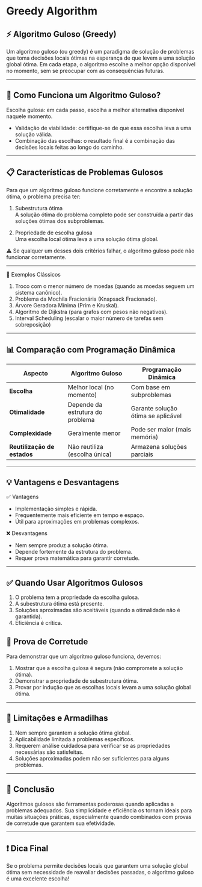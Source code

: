 # Greedy Algorithm

## ⚡ Algoritmo Guloso (Greedy)

Um algoritmo guloso (ou greedy) é um paradigma de solução de problemas que toma decisões locais ótimas
na esperança de que levem a uma solução global ótima.
Em cada etapa, o algoritmo escolhe a melhor opção disponível no momento, sem se preocupar com
as consequências futuras.

---

## 🧠 Como Funciona um Algoritmo Guloso?

Escolha gulosa: em cada passo, escolha a melhor alternativa disponível naquele momento.

- Validação de viabilidade: certifique-se de que essa escolha leva a uma solução válida.
- Combinação das escolhas: o resultado final é a combinação das decisões locais feitas ao longo do caminho.

---

## 📋 Características de Problemas Gulosos

Para que um algoritmo guloso funcione corretamente e encontre a solução ótima, o problema precisa ter:

1. Subestrutura ótima  
   A solução ótima do problema completo pode ser construída a partir das soluções ótimas dos subproblemas.

2. Propriedade de escolha gulosa  
   Uma escolha local ótima leva a uma solução ótima global.

⚠ Se qualquer um desses dois critérios falhar, o algoritmo guloso pode não funcionar corretamente.

---

🔹 Exemplos Clássicos

1. Troco com o menor número de moedas (quando as moedas seguem um sistema canônico).
2. Problema da Mochila Fracionária (Knapsack Fracionado).
3. Árvore Geradora Mínima (Prim e Kruskal).
4. Algoritmo de Dijkstra (para grafos com pesos não negativos).
5. Interval Scheduling (escalar o maior número de tarefas sem sobreposição)

---

## 📊 Comparação com Programação Dinâmica

| **Aspecto**                 | **Algoritmo Guloso**             | **Programação Dinâmica**           |
| --------------------------- | -------------------------------- | ---------------------------------- |
| **Escolha**                 | Melhor local (no momento)        | Com base em subproblemas           |
| **Otimalidade**             | Depende da estrutura do problema | Garante solução ótima se aplicável |
| **Complexidade**            | Geralmente menor                 | Pode ser maior (mais memória)      |
| **Reutilização de estados** | Não reutiliza (escolha única)    | Armazena soluções parciais         |

---

## 💡 Vantagens e Desvantagens

✅ Vantagens

- Implementação simples e rápida.
- Frequentemente mais eficiente em tempo e espaço.
- Útil para aproximações em problemas complexos.

❌ Desvantagens

- Nem sempre produz a solução ótima.
- Depende fortemente da estrutura do problema.
- Requer prova matemática para garantir corretude.

---

## ✅ Quando Usar Algoritmos Gulosos

1. O problema tem a propriedade da escolha gulosa.
2. A subestrutura ótima está presente.
3. Soluções aproximadas são aceitáveis (quando a otimalidade não é garantida).
4. Eficiência é crítica.

## 🧪 Prova de Corretude

Para demonstrar que um algoritmo guloso funciona, devemos:

1. Mostrar que a escolha gulosa é segura (não compromete a solução ótima).
2. Demonstrar a propriedade de subestrutura ótima.
3. Provar por indução que as escolhas locais levam a uma solução global ótima.

---

## 🛑 Limitações e Armadilhas

1. Nem sempre garantem a solução ótima global.
2. Aplicabilidade limitada a problemas específicos.
3. Requerem análise cuidadosa para verificar se as propriedades necessárias são satisfeitas.
4. Soluções aproximadas podem não ser suficientes para alguns problemas.

---

## 🔮 Conclusão

Algoritmos gulosos são ferramentas poderosas quando aplicadas a problemas adequados.
Sua simplicidade e eficiência os tornam ideais para muitas situações práticas, especialmente
quando combinados com provas de corretude que garantem sua efetividade.

---

## ❗ Dica Final

Se o problema permite decisões locais que garantem uma solução global ótima sem necessidade
de reavaliar decisões passadas, o algoritmo guloso é uma excelente escolha!
